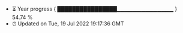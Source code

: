 - ⏳ Year progress { ████████████████▁▁▁▁▁▁▁▁▁▁▁▁▁▁ } 54.74 %
- ⏰ Updated on Tue, 19 Jul 2022 19:17:36 GMT

